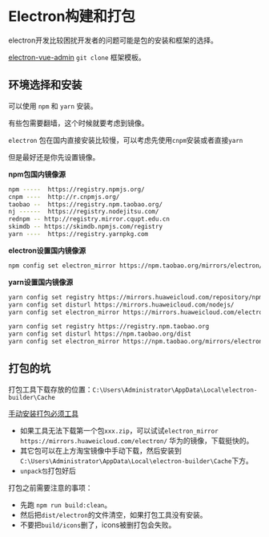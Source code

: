 # Electron构建和打包

electron开发比较困扰开发者的问题可能是包的安装和框架的选择。

[electron-vue-admin](https://github.com/PanJiaChen/electron-vue-admin) `git clone` 框架模板。

## 环境选择和安装

可以使用 `npm` 和 `yarn` 安装。

有些包需要翻墙，这个时候就要考虑到镜像。

`electron` 包在国内直接安装比较慢，可以考虑先使用`cnpm`安装或者直接`yarn`

但是最好还是你先设置镜像。

**npm包国内镜像源**

```bash
npm -----  https://registry.npmjs.org/
cnpm ----  http://r.cnpmjs.org/
taobao --  https://registry.npm.taobao.org/
nj ------  https://registry.nodejitsu.com/
rednpm -- http://registry.mirror.cqupt.edu.cn
skimdb -- https://skimdb.npmjs.com/registry
yarn ----  https://registry.yarnpkg.com
```

**electron设置国内镜像源**

```bash
npm config set electron_mirror https://npm.taobao.org/mirrors/electron/
```

**yarn设置国内镜像源**

```bash
yarn config set registry https://mirrors.huaweicloud.com/repository/npm/
yarn config set disturl https://mirrors.huaweicloud.com/nodejs/
yarn config set electron_mirror https://mirrors.huaweicloud.com/electron/

yarn config set registry https://registry.npm.taobao.org
yarn config set disturl https://npm.taobao.org/dist
yarn config set electron_mirror https://npm.taobao.org/mirrors/electron/
```

## 打包的坑

打包工具下载存放的位置：`C:\Users\Administrator\AppData\Local\electron-builder\Cache`

[手动安装打包必须工具](https://npm.taobao.org/mirrors/electron-builder-binaries/)

- 如果工具无法下载第一个包`xxx.zip`，可以试试`electron_mirror https://mirrors.huaweicloud.com/electron/` 华为的镜像，下载挺快的。
- 其它包可以在上方淘宝镜像中手动下载，然后安装到`C:\Users\Administrator\AppData\Local\electron-builder\Cache`下方。
- `unpack包`打包好后



打包之前需要注意的事项：

- 先跑 `npm run build:clean`。
- 然后把`dist/electron`的文件清空，如果打包工具没有安装。
- 不要把`build/icons`删了，icons被删打包会失败。